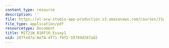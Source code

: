 ```yaml
---
content_type: resource
description: ''
file: https://ol-ocw-studio-app-production.s3.amazonaws.com/courses/21w-016-writing-and-rhetoric-designing-meaning-fall-2016/287fe47a8e78df71f0f510789d287ad2_MIT21W_016F16_Essay1.pdf
file_type: application/pdf
resourcetype: Document
title: MIT21W_016F16_Essay1
uid: 287fe47a-8e78-df71-f0f5-10789d287ad2
---
```

